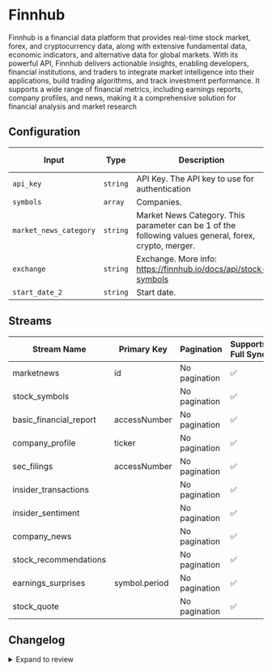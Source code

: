 # Finnhub
Finnhub is a financial data platform that provides real-time stock market, forex, and cryptocurrency data, along with extensive fundamental data, economic indicators, and alternative data for global markets. With its powerful API, Finnhub delivers actionable insights, enabling developers, financial institutions, and traders to integrate market intelligence into their applications, build trading algorithms, and track investment performance. It supports a wide range of financial metrics, including earnings reports, company profiles, and news, making it a comprehensive solution for financial analysis and market research

## Configuration

| Input | Type | Description | Default Value |
|-------|------|-------------|---------------|
| `api_key` | `string` | API Key. The API key to use for authentication |  |
| `symbols` | `array` | Companies.  |  |
| `market_news_category` | `string` | Market News Category. This parameter can be 1 of the following values general, forex, crypto, merger. | general |
| `exchange` | `string` | Exchange. More info: https://finnhub.io/docs/api/stock-symbols | US |
| `start_date_2` | `string` | Start date.  |  |

## Streams
| Stream Name | Primary Key | Pagination | Supports Full Sync | Supports Incremental |
|-------------|-------------|------------|---------------------|----------------------|
| marketnews | id | No pagination | ✅ |  ❌  |
| stock_symbols |  | No pagination | ✅ |  ❌  |
| basic_financial_report | accessNumber | No pagination | ✅ |  ✅  |
| company_profile | ticker | No pagination | ✅ |  ❌  |
| sec_filings | accessNumber | No pagination | ✅ |  ✅  |
| insider_transactions |  | No pagination | ✅ |  ✅  |
| insider_sentiment |  | No pagination | ✅ |  ❌  |
| company_news |  | No pagination | ✅ |  ✅  |
| stock_recommendations |  | No pagination | ✅ |  ❌  |
| earnings_surprises | symbol.period | No pagination | ✅ |  ❌  |
| stock_quote |  | No pagination | ✅ |  ❌  |

## Changelog

<details>
  <summary>Expand to review</summary>

| Version          | Date              | Pull Request | Subject        |
|------------------|-------------------|--------------|----------------|
| 0.0.37 | 2025-10-21 | [68418](https://github.com/airbytehq/airbyte/pull/68418) | Update dependencies |
| 0.0.36 | 2025-10-14 | [68033](https://github.com/airbytehq/airbyte/pull/68033) | Update dependencies |
| 0.0.35 | 2025-10-07 | [67307](https://github.com/airbytehq/airbyte/pull/67307) | Update dependencies |
| 0.0.34 | 2025-09-30 | [66762](https://github.com/airbytehq/airbyte/pull/66762) | Update dependencies |
| 0.0.33 | 2025-09-24 | [65752](https://github.com/airbytehq/airbyte/pull/65752) | Update dependencies |
| 0.0.32 | 2025-08-23 | [65283](https://github.com/airbytehq/airbyte/pull/65283) | Update dependencies |
| 0.0.31 | 2025-08-16 | [64797](https://github.com/airbytehq/airbyte/pull/64797) | Update dependencies |
| 0.0.30 | 2025-08-02 | [64398](https://github.com/airbytehq/airbyte/pull/64398) | Update dependencies |
| 0.0.29 | 2025-07-26 | [64045](https://github.com/airbytehq/airbyte/pull/64045) | Update dependencies |
| 0.0.28 | 2025-07-19 | [63554](https://github.com/airbytehq/airbyte/pull/63554) | Update dependencies |
| 0.0.27 | 2025-07-12 | [62994](https://github.com/airbytehq/airbyte/pull/62994) | Update dependencies |
| 0.0.26 | 2025-07-05 | [62794](https://github.com/airbytehq/airbyte/pull/62794) | Update dependencies |
| 0.0.25 | 2025-06-28 | [62424](https://github.com/airbytehq/airbyte/pull/62424) | Update dependencies |
| 0.0.24 | 2025-06-21 | [61947](https://github.com/airbytehq/airbyte/pull/61947) | Update dependencies |
| 0.0.23 | 2025-06-14 | [61163](https://github.com/airbytehq/airbyte/pull/61163) | Update dependencies |
| 0.0.22 | 2025-05-24 | [60413](https://github.com/airbytehq/airbyte/pull/60413) | Update dependencies |
| 0.0.21 | 2025-05-10 | [59372](https://github.com/airbytehq/airbyte/pull/59372) | Update dependencies |
| 0.0.20 | 2025-04-26 | [58879](https://github.com/airbytehq/airbyte/pull/58879) | Update dependencies |
| 0.0.19 | 2025-04-19 | [58311](https://github.com/airbytehq/airbyte/pull/58311) | Update dependencies |
| 0.0.18 | 2025-04-12 | [57798](https://github.com/airbytehq/airbyte/pull/57798) | Update dependencies |
| 0.0.17 | 2025-04-05 | [57261](https://github.com/airbytehq/airbyte/pull/57261) | Update dependencies |
| 0.0.16 | 2025-03-29 | [56497](https://github.com/airbytehq/airbyte/pull/56497) | Update dependencies |
| 0.0.15 | 2025-03-22 | [55975](https://github.com/airbytehq/airbyte/pull/55975) | Update dependencies |
| 0.0.14 | 2025-03-08 | [55285](https://github.com/airbytehq/airbyte/pull/55285) | Update dependencies |
| 0.0.13 | 2025-03-01 | [54936](https://github.com/airbytehq/airbyte/pull/54936) | Update dependencies |
| 0.0.12 | 2025-02-22 | [54381](https://github.com/airbytehq/airbyte/pull/54381) | Update dependencies |
| 0.0.11 | 2025-02-15 | [53778](https://github.com/airbytehq/airbyte/pull/53778) | Update dependencies |
| 0.0.10 | 2025-02-08 | [53318](https://github.com/airbytehq/airbyte/pull/53318) | Update dependencies |
| 0.0.9 | 2025-02-01 | [52874](https://github.com/airbytehq/airbyte/pull/52874) | Update dependencies |
| 0.0.8 | 2025-01-25 | [52341](https://github.com/airbytehq/airbyte/pull/52341) | Update dependencies |
| 0.0.7 | 2025-01-18 | [51631](https://github.com/airbytehq/airbyte/pull/51631) | Update dependencies |
| 0.0.6 | 2025-01-11 | [51121](https://github.com/airbytehq/airbyte/pull/51121) | Update dependencies |
| 0.0.5 | 2024-12-28 | [50590](https://github.com/airbytehq/airbyte/pull/50590) | Update dependencies |
| 0.0.4 | 2024-12-21 | [50046](https://github.com/airbytehq/airbyte/pull/50046) | Update dependencies |
| 0.0.3 | 2024-12-14 | [49535](https://github.com/airbytehq/airbyte/pull/49535) | Update dependencies |
| 0.0.2 | 2024-12-12 | [48957](https://github.com/airbytehq/airbyte/pull/48957) | Update dependencies |
| 0.0.1 | 2024-11-06 | | Initial release by [@marcosmarxm](https://github.com/marcosmarxm) via Connector Builder |

</details>
